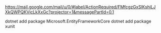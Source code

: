 https://mail.google.com/mail/u/0/#label/ActionRequired/FMfcgzGxSlKshjLJXkQWPQKVjcLkXxGc?projector=1&messagePartId=0.1

dotnet add package Microsoft.EntityFrameworkCore
dotnet add package xunit